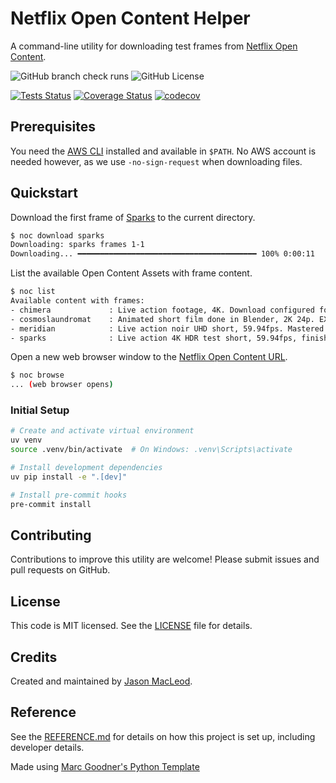 # Netflix Open Content Helper

A command-line utility for downloading test frames from [Netflix Open Content](https://opencontent.netflix.com).

![GitHub branch check runs](https://img.shields.io/github/check-runs/jdmacleod/netflix-open-content-helper/main)
![GitHub License](https://img.shields.io/github/license/jdmacleod/netflix-open-content-helper)

[![Tests Status](./tests/reports/junit/tests-badge.svg?dummy=8484744)](./tests/reports/junit/report.html)
[![Coverage Status](./tests/reports/coverage/coverage-badge.svg?dummy=8484744)](./tests/reports/coverage/index.html)
[![codecov](https://codecov.io/gh/jdmacleod/netflix-open-content-helper/branch/main/graph/badge.svg)](https://codecov.io/gh/jdmacleod/netflix-open-content-helper)

## Prerequisites

You need the [AWS CLI](https://docs.aws.amazon.com/cli/latest/userguide/cli-chap-getting-started.html) installed and available in `$PATH`. No AWS account is needed however, as we use `-no-sign-request` when downloading files.

## Quickstart

Download the first frame of [Sparks](https://opencontent.netflix.com/#h.d0oh6u8prqhe) to the current directory.

```bash
$ noc download sparks
Downloading: sparks frames 1-1
Downloading... ━━━━━━━━━━━━━━━━━━━━━━━━━━━━━━━━━━━━━━━━ 100% 0:00:11
```

List the available Open Content Assets with frame content.

```bash
$ noc list
Available content with frames:
- chimera             : Live action footage, 4K. Download configured for the 23.98fps frame rate version. TIFF files.
- cosmoslaundromat    : Animated short film done in Blender, 2K 24p. EXR files.
- meridian            : Live action noir UHD short, 59.94fps. Mastered in Dolby Vision HDR. TIFF files.
- sparks              : Live action 4K HDR test short, 59.94fps, finished at 4000 nits. ACES EXR files.
```

Open a new web browser window to the [Netflix Open Content URL](https://opencontent.netflix.com).

```bash
$ noc browse
... (web browser opens)
```

### Initial Setup

```bash
# Create and activate virtual environment
uv venv
source .venv/bin/activate  # On Windows: .venv\Scripts\activate

# Install development dependencies
uv pip install -e ".[dev]"

# Install pre-commit hooks
pre-commit install
```

## Contributing

Contributions to improve this utility are welcome! Please submit issues and pull requests on GitHub.

## License

This code is MIT licensed. See the [LICENSE](LICENSE) file for details.

## Credits

Created and maintained by [Jason MacLeod](https://github.com/jdmacleod).

## Reference

See the [REFERENCE.md](./REFERENCE.md) for details on how this project is set up, including developer details.

Made using [Marc Goodner's Python Template](https://github.com/robotdad/python-template)
